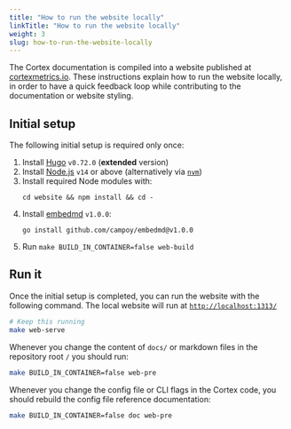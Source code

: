 ```yaml
---
title: "How to run the website locally"
linkTitle: "How to run the website locally"
weight: 3
slug: how-to-run-the-website-locally
---
```


The Cortex documentation is compiled into a website published at [cortexmetrics.io](https://cortexmetrics.io/). These instructions explain how to run the website locally, in order to have a quick feedback loop while contributing to the documentation or website styling.


## Initial setup

The following initial setup is required only once:

1. Install [Hugo](https://gohugo.io/) `v0.72.0` (**extended** version)
2. Install [Node.js](https://nodejs.org/en/) `v14` or above (alternatively via [`nvm`](https://github.com/nvm-sh/nvm))
3. Install required Node modules with:
   ```
   cd website && npm install && cd -
   ```
4. Install [embedmd](https://github.com/campoy/embedmd) `v1.0.0`:
   ```
   go install github.com/campoy/embedmd@v1.0.0
   ```
5. Run `make BUILD_IN_CONTAINER=false web-build`


## Run it

Once the initial setup is completed, you can run the website with the following command. The local website will run at [`http://localhost:1313/`](http://localhost:1313/)

```bash
# Keep this running
make web-serve
```

Whenever you change the content of `docs/` or markdown files in the repository root `/` you should run:

```bash
make BUILD_IN_CONTAINER=false web-pre
```

Whenever you change the config file or CLI flags in the Cortex code, you should rebuild the config file reference documentation:

```bash
make BUILD_IN_CONTAINER=false doc web-pre
```
